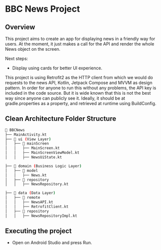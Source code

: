 # BBC News Project

## Overview
This project aims to create an app for displaying news in a friendly way for users.
At the moment, it just makes a call for the API and render the whole News object on the screen.

Next steps:
 - Display using cards for better UI experience.

This project is using Retrofit2 as the HTTP client from which we would do
requests to the news API, Kotlin, Jetpack Compose and MVVM as design pattern.
In order for anyone to run this without any problems, the API key is included in the code source.
But it is wide known that this is not the best way since anyone can publicly see it.
Ideally, it should be at gradle.properties as a property, and retrieved at runtime using BuildConfig.

## Clean Architecture Folder Structure

``` bash
📂 BBCNews
├── MainActivity.kt
├── 📂 ui (View Layer)
│   ├── 📂 mainScreen
│   │   ├── MainScreen.kt
│   │   ├── MainScreenViewModel.kt
│   │   ├── NewsUiState.kt

├── 📂 domain (Business Logic Layer)
│   ├── 📂 model
│   │   ├── News.kt
│   ├── 📂 repository
│   │   ├── NewsRepository.kt

├── 📂 data (Data Layer)
│   ├── 📂 remote
│   │   ├── NewsAPI.kt
│   │   ├── RetrofitClient.kt
│   ├── 📂 repository
│   │   ├── NewsRepositoryImpl.kt
```

## Executing the project
- Open on Android Studio and press Run.